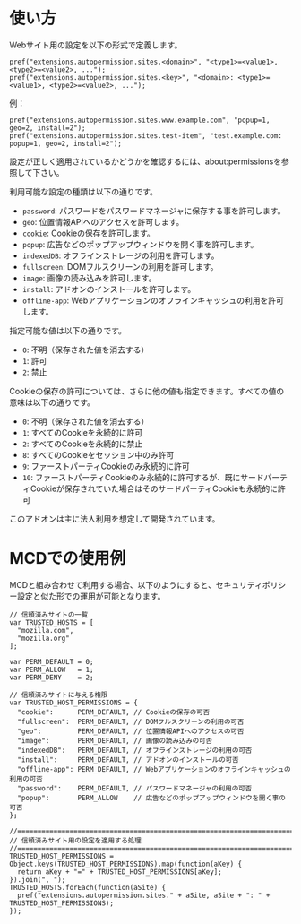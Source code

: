 # 使い方

Webサイト用の設定を以下の形式で定義します。

    pref("extensions.autopermission.sites.<domain>", "<type1>=<value1>, <type2>=<value2>, ...");
    pref("extensions.autopermission.sites.<key>", "<domain>: <type1>=<value1>, <type2>=<value2>, ...");

例：

    pref("extensions.autopermission.sites.www.example.com", "popup=1, geo=2, install=2");
    pref("extensions.autopermission.sites.test-item", "test.example.com: popup=1, geo=2, install=2");

設定が正しく適用されているかどうかを確認するには、about:permissionsを参照して下さい。

利用可能な設定の種類は以下の通りです。

 * `password`: パスワードをパスワードマネージャに保存する事を許可します。
 * `geo`: 位置情報APIへのアクセスを許可します。
 * `cookie`: Cookieの保存を許可します。
 * `popup`: 広告などのポップアップウィンドウを開く事を許可します。
 * `indexedDB`: オフラインストレージの利用を許可します。
 * `fullscreen`: DOMフルスクリーンの利用を許可します。
 * `image`: 画像の読み込みを許可します。
 * `install`: アドオンのインストールを許可します。
 * `offline-app`: Webアプリケーションのオフラインキャッシュの利用を許可します。

指定可能な値は以下の通りです。

 * `0`: 不明（保存された値を消去する）
 * `1`: 許可
 * `2`: 禁止

Cookieの保存の許可については、さらに他の値も指定できます。すべての値の意味は以下の通りです。

 * `0`: 不明（保存された値を消去する）
 * `1`: すべてのCookieを永続的に許可
 * `2`: すべてのCookieを永続的に禁止
 * `8`: すべてのCookieをセッション中のみ許可
 * `9`: ファーストパーティCookieのみ永続的に許可
 * `10`: ファーストパーティCookieのみ永続的に許可するが、既にサードパーティCookieが保存されていた場合はそのサードパーティCookieも永続的に許可

このアドオンは主に法人利用を想定して開発されています。


# MCDでの使用例

MCDと組み合わせて利用する場合、以下のようにすると、セキュリティポリシー設定と似た形での運用が可能となります。

    // 信頼済みサイトの一覧
    var TRUSTED_HOSTS = [
      "mozilla.com",
      "mozilla.org"
    ];
    
    var PERM_DEFAULT = 0;
    var PERM_ALLOW   = 1;
    var PERM_DENY    = 2;
    
    // 信頼済みサイトに与える権限
    var TRUSTED_HOST_PERMISSIONS = {
      "cookie":      PERM_DEFAULT, // Cookieの保存の可否
      "fullscreen":  PERM_DEFAULT, // DOMフルスクリーンの利用の可否
      "geo":         PERM_DEFAULT, // 位置情報APIへのアクセスの可否
      "image":       PERM_DEFAULT, // 画像の読み込みの可否
      "indexedDB":   PERM_DEFAULT, // オフラインストレージの利用の可否
      "install":     PERM_DEFAULT, // アドオンのインストールの可否
      "offline-app": PERM_DEFAULT, // Webアプリケーションのオフラインキャッシュの利用の可否
      "password":    PERM_DEFAULT, // パスワードマネージャの利用の可否
      "popup":       PERM_ALLOW    // 広告などのポップアップウィンドウを開く事の可否
    };
    
    //=======================================================================
    // 信頼済みサイト用の設定を適用する処理
    //=======================================================================
    TRUSTED_HOST_PERMISSIONS = Object.keys(TRUSTED_HOST_PERMISSIONS).map(function(aKey) {
      return aKey + "=" + TRUSTED_HOST_PERMISSIONS[aKey];
    }).join(", ");
    TRUSTED_HOSTS.forEach(function(aSite) {
      pref("extensions.autopermission.sites." + aSite, aSite + ": " + TRUSTED_HOST_PERMISSIONS);
    });
